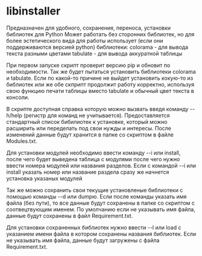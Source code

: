 # libinstaller
Предназначен для удобного, сохранения, переноса, установки библиотек для Python 
Может работать без сторонних библиотек, но для более эстетического вида 
для работы использует (если они поддерживаются версией python) библиотеки:
colorama - для вывода текста разными цветами
tabulate - для вывода аккуратной таблицы

При первом запуске скрипт проверит версию pip и обновит по необходимости.
Так же будет пытаться установить библиотеки colorama и tabulate.
Если по какой-то причине не выйдет установить кокую-то из библиотек или же обе
скприпт продолжит работу корректно, используя свою функцию печати таблицы вместо tabulate
и обычный цвет текста в консоли.

В скрипте доступная справка которую можно вызвать введя команду --h/help (регистр для команд не учитывается).
Предоставляется стандартный список бибилиотек к установке, который можно расширить или переделать под свои нужды и интересы. После изменений данные будут хранится в папке со скриптом в файле Modules.txt.

Для установки модулей необходимо ввести команду --i или install, после чего будет выведена таблица с модулями
после чего нужно ввести номера модулей или названия разделов.
Если с командой --i или install указать номер или название раздела сразу же начнется установка указаных модулей

Так же можно сохранить свои текущие установленые библиотеки с помощью команды --d или dumpю. 
Если после команды указать имя файла (без пути), то все данные будут сохранены в папке со скриптом с соотвецтвующим именем.
По умолчанию если не указывать имя файла, данные будут сохранены в файл Requirement.txt.

Для установки сохраненных библиотек нужно ввести --l или load с указанием имени файла в котором сохранены названия библиотек.
Если не указывать имя файла, данные будут загружены с файла Requirement.txt.



